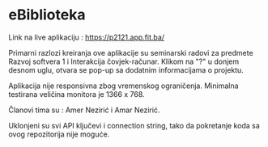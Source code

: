 # eBiblioteka

Link na live aplikaciju : https://p2121.app.fit.ba/

Primarni razlozi kreiranja ove aplikacije su seminarski radovi za predmete Razvoj softvera 1 i Interakcija čovjek-računar.
Klikom na "?" u donjem desnom uglu, otvara se pop-up sa dodatnim informacijama o projektu.

Aplikacija nije responsivna zbog vremenskog ograničenja.
Minimalna testirana veličina monitora je 1366 x 768.

Članovi tima su : Amer Nezirić i Amar Nezirić.

Uklonjeni su svi API ključevi i connection string, tako da pokretanje koda sa ovog repozitorija nije moguće.
